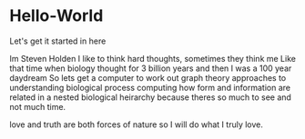 # Hello-World
Let's get it started in here

Im Steven Holden
I like to think hard thoughts, sometimes they think me
Like that time when biology thought for 3 billion years and then I was a 100 year daydream
So lets get a computer to work out graph theory approaches to understanding biological process 
computing how form and information are related in a nested biological heirarchy
because theres so much to see and not much time.

love and truth are both forces of nature so I will do what I truly love.
